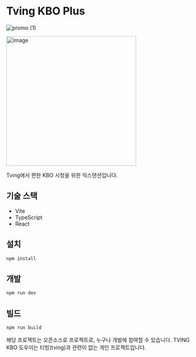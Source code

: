 # Tving KBO Plus
![promo (1)](https://github.com/user-attachments/assets/87bd681e-448b-400a-ae0a-34b07742e636)

<img width="344" alt="image" src="https://github.com/user-attachments/assets/92518c38-d1d0-454b-8ebc-590d1e92535e" />


Tving에서 편한 KBO 시청을 위한 익스텐션입니다.

## 기술 스택

- Vite
- TypeScript
- React

## 설치

```bash
npm install
```

## 개발

```bash
npm run dev
```

## 빌드

```bash
npm run build
```


해당 프로젝트는 오픈소스로 프로젝트로, 누구나 개발에 참여할 수 있습니다.
TVING KBO 도우미는 티빙(tving)과 관련이 없는 개인 프로젝트입니다.
